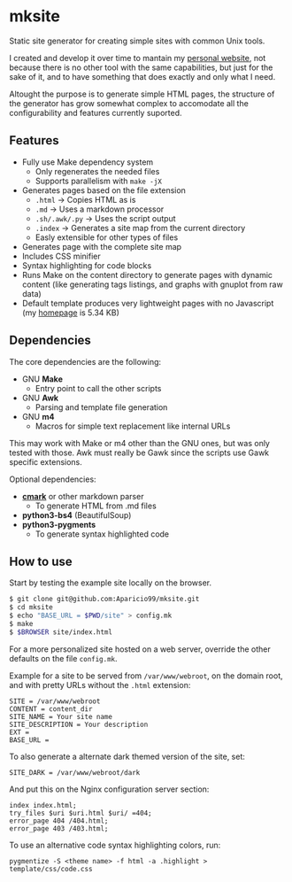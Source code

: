 # mksite

Static site generator for creating simple sites with common Unix tools.

I created and develop it over time to mantain my [personal website](https://aparicio.pt),
not because there is no other tool with the same capabilities, but just for the sake of it,
and to have something that does exactly and only what I need.

Altought the purpose is to generate simple HTML pages, the structure of the generator has
grow somewhat complex to accomodate all the configurability and features currently suported.

## Features

  * Fully use Make dependency system
    * Only regenerates the needed files
    * Supports parallelism with `make -jX`
  * Generates pages based on the file extension
    * `.html` -> Copies HTML as is
    * `.md` -> Uses a markdown processor
    * `.sh/.awk/.py` -> Uses the script output
    * `.index` -> Generates a site map from the current directory
    * Easly extensible for other types of files
  * Generates page with the complete site map
  * Includes CSS minifier
  * Syntax highlighting for code blocks
  * Runs Make on the content directory to generate pages with dynamic content
    (like generating tags listings, and graphs with gnuplot from raw data)
  * Default template produces very lightweight pages with no Javascript (my [homepage](https://aparicio.pt) is 5.34 KB)

## Dependencies

The core dependencies are the following:

  * GNU **Make**
    * Entry point to call the other scripts
  * GNU **Awk**
    * Parsing and template file generation
  * GNU **m4**
    * Macros for simple text replacement like internal URLs

This may work with Make or m4 other than the GNU ones, but was only tested with those.
Awk must really be Gawk since the scripts use Gawk specific extensions.

Optional dependencies:

  * **[cmark](https://github.com/commonmark/CommonMark)** or other markdown parser
    * To generate HTML from .md files
  * **python3-bs4** (BeautifulSoup)
  * **python3-pygments**
    * To generate syntax highlighted code

## How to use

Start by testing the example site locally on the browser.

```sh
$ git clone git@github.com:Aparicio99/mksite.git
$ cd mksite
$ echo "BASE_URL = $PWD/site" > config.mk
$ make
$ $BROWSER site/index.html
```

For a more personalized site hosted on a web server, override the other defaults on the file `config.mk`.

Example for a site to be served from `/var/www/webroot`, on the domain root, and with pretty
URLs without the `.html` extension:

```make
SITE = /var/www/webroot
CONTENT = content_dir
SITE_NAME = Your site name
SITE_DESCRIPTION = Your description
EXT =
BASE_URL =
```

To also generate a alternate dark themed version of the site, set:
```make
SITE_DARK = /var/www/webroot/dark
```

And put this on the Nginx configuration server section:

```nginx
index index.html;
try_files $uri $uri.html $uri/ =404;
error_page 404 /404.html;
error_page 403 /403.html;

```

To use an alternative code syntax highlighting colors, run:
```
pygmentize -S <theme name> -f html -a .highlight > template/css/code.css
```

